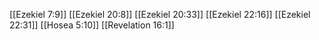 [[Ezekiel 7:9]]
[[Ezekiel 20:8]]
[[Ezekiel 20:33]]
[[Ezekiel 22:16]]
[[Ezekiel 22:31]]
[[Hosea 5:10]]
[[Revelation 16:1]]
